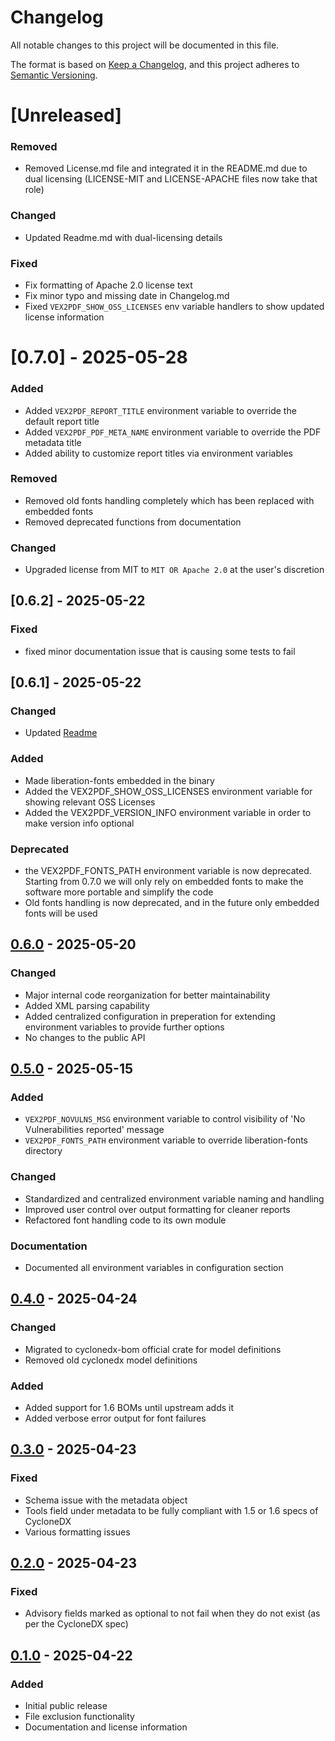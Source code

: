 # Changelog

All notable changes to this project will be documented in this file.

The format is based on [Keep a Changelog](https://keepachangelog.com/en/1.0.0/),
and this project adheres to [Semantic Versioning](https://semver.org/spec/v2.0.0.html).

# [Unreleased]

### Removed
- Removed License.md file and integrated it in the README.md due to dual licensing
  (LICENSE-MIT and LICENSE-APACHE files now take that role)

### Changed
- Updated Readme.md with dual-licensing details

### Fixed
- Fix formatting of Apache 2.0 license text
- Fix minor typo and missing date in Changelog.md
- Fixed `VEX2PDF_SHOW_OSS_LICENSES` env variable handlers to show updated license information

# [0.7.0] - 2025-05-28

### Added
- Added `VEX2PDF_REPORT_TITLE` environment variable to override the default report title
- Added `VEX2PDF_PDF_META_NAME` environment variable to override the PDF metadata title
- Added ability to customize report titles via environment variables

### Removed
- Removed old fonts handling completely which has been replaced with embedded fonts
- Removed deprecated functions from documentation

### Changed
- Upgraded license from MIT to `MIT OR Apache 2.0` at the user's discretion

## [0.6.2] - 2025-05-22

### Fixed
- fixed minor documentation issue that is causing some tests to fail

## [0.6.1] - 2025-05-22

### Changed
- Updated [Readme](README.md)

### Added
- Made liberation-fonts embedded in the binary
- Added the VEX2PDF_SHOW_OSS_LICENSES environment variable for showing relevant OSS Licenses
- Added the VEX2PDF_VERSION_INFO environment variable in order to make version info optional

### Deprecated
- the VEX2PDF_FONTS_PATH environment variable is now deprecated. Starting from 0.7.0 we will only rely on embedded fonts to make 
the software more portable and simplify the code
- Old fonts handling is now deprecated, and in the future only embedded fonts will be used

## [0.6.0] - 2025-05-20

### Changed
- Major internal code reorganization for better maintainability
- Added XML parsing capability
- Added centralized configuration in preperation for extending environment variables to provide further options
- No changes to the public API

## [0.5.0] - 2025-05-15

### Added
- `VEX2PDF_NOVULNS_MSG` environment variable to control visibility of 'No Vulnerabilities reported' message
- `VEX2PDF_FONTS_PATH` environment variable to override liberation-fonts directory

### Changed
- Standardized and centralized environment variable naming and handling
- Improved user control over output formatting for cleaner reports
- Refactored font handling code to its own module

### Documentation
- Documented all environment variables in configuration section

## [0.4.0] - 2025-04-24

### Changed
- Migrated to cyclonedx-bom official crate for model definitions
- Removed old cyclonedx model definitions

### Added
- Added support for 1.6 BOMs until upstream adds it
- Added verbose error output for font failures

## [0.3.0] - 2025-04-23

### Fixed
- Schema issue with the metadata object
- Tools field under metadata to be fully compliant with 1.5 or 1.6 specs of CycloneDX
- Various formatting issues

## [0.2.0] - 2025-04-23

### Fixed
- Advisory fields marked as optional to not fail when they do not exist (as per the CycloneDX spec)

## [0.1.0] - 2025-04-22

### Added
- Initial public release
- File exclusion functionality
- Documentation and license information

[0.6.0]: https://github.com/jurassicLizard/vex2pdf/compare/v0.5.0...v0.6.0
[0.5.0]: https://github.com/jurassicLizard/vex2pdf/compare/v0.4.0...v0.5.0
[0.4.0]: https://github.com/jurassicLizard/vex2pdf/compare/v0.3.0...v0.4.0
[0.3.0]: https://github.com/jurassicLizard/vex2pdf/compare/v0.2.0...v0.3.0
[0.2.0]: https://github.com/jurassicLizard/vex2pdf/compare/v0.1.0...v0.2.0
[0.1.0]: https://github.com/jurassicLizard/vex2pdf/releases/tag/v0.1.0
